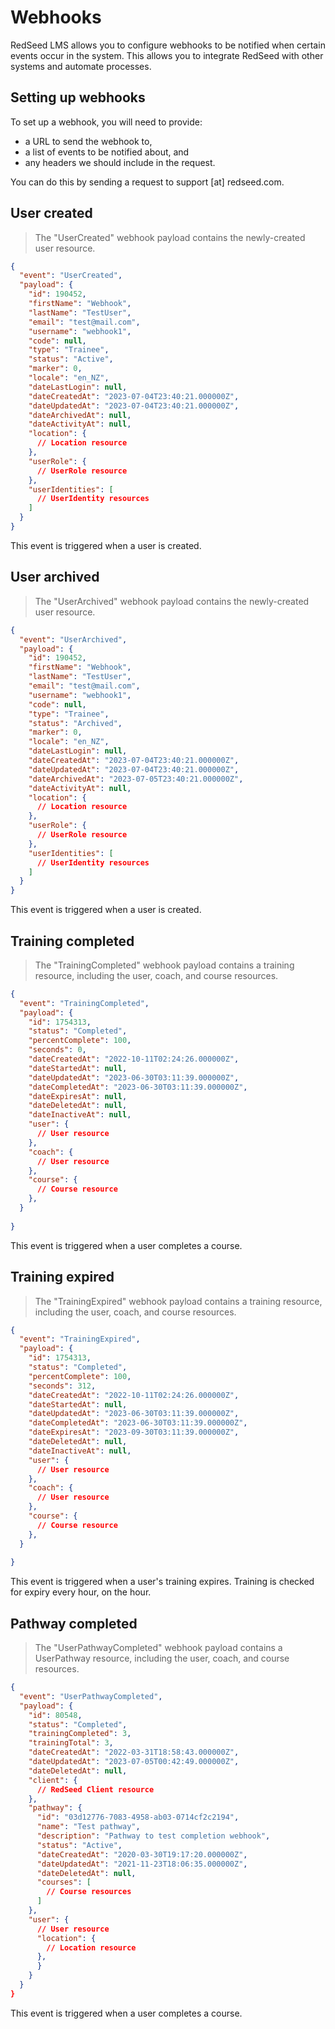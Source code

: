 # Webhooks
RedSeed LMS allows you to configure webhooks to be notified when certain events occur in the system. This allows you to integrate RedSeed with other systems and automate processes.

## Setting up webhooks
To set up a webhook, you will need to provide:

- a URL to send the webhook to, 
- a list of events to be notified about, and
- any headers we should include in the request. 

You can do this by sending a request to support [at] redseed.com.

## User created

> The "UserCreated" webhook payload contains the newly-created user resource.

```json
{
  "event": "UserCreated",
  "payload": {
    "id": 190452,
    "firstName": "Webhook",
    "lastName": "TestUser",
    "email": "test@mail.com",
    "username": "webhook1",
    "code": null,
    "type": "Trainee",
    "status": "Active",
    "marker": 0,
    "locale": "en_NZ",
    "dateLastLogin": null,
    "dateCreatedAt": "2023-07-04T23:40:21.000000Z",
    "dateUpdatedAt": "2023-07-04T23:40:21.000000Z",
    "dateArchivedAt": null,
    "dateActivityAt": null,
    "location": {
      // Location resource
    },
    "userRole": {
      // UserRole resource
    },
    "userIdentities": [
      // UserIdentity resources
    ]
  }
}
```

This event is triggered when a user is created.

## User archived

> The "UserArchived" webhook payload contains the newly-created user resource.

```json
{
  "event": "UserArchived",
  "payload": {
    "id": 190452,
    "firstName": "Webhook",
    "lastName": "TestUser",
    "email": "test@mail.com",
    "username": "webhook1",
    "code": null,
    "type": "Trainee",
    "status": "Archived",
    "marker": 0,
    "locale": "en_NZ",
    "dateLastLogin": null,
    "dateCreatedAt": "2023-07-04T23:40:21.000000Z",
    "dateUpdatedAt": "2023-07-04T23:40:21.000000Z",
    "dateArchivedAt": "2023-07-05T23:40:21.000000Z",
    "dateActivityAt": null,
    "location": {
      // Location resource
    },
    "userRole": {
      // UserRole resource
    },
    "userIdentities": [
      // UserIdentity resources
    ]
  }
}
```

This event is triggered when a user is created.

## Training completed

> The "TrainingCompleted" webhook payload contains a training resource, including the user, coach, and course resources.

```json
{
  "event": "TrainingCompleted",
  "payload": {
    "id": 1754313,
    "status": "Completed",
    "percentComplete": 100,
    "seconds": 0,
    "dateCreatedAt": "2022-10-11T02:24:26.000000Z",
    "dateStartedAt": null,
    "dateUpdatedAt": "2023-06-30T03:11:39.000000Z",
    "dateCompletedAt": "2023-06-30T03:11:39.000000Z",
    "dateExpiresAt": null,
    "dateDeletedAt": null,
    "dateInactiveAt": null,
    "user": {
      // User resource
    },
    "coach": {
      // User resource
    },
    "course": {
      // Course resource
    },
  }
  
}

```

This event is triggered when a user completes a course. 
## Training expired

> The "TrainingExpired" webhook payload contains a training resource, including the user, coach, and course resources.

```json
{
  "event": "TrainingExpired",
  "payload": {
    "id": 1754313,
    "status": "Completed",
    "percentComplete": 100,
    "seconds": 312,
    "dateCreatedAt": "2022-10-11T02:24:26.000000Z",
    "dateStartedAt": null,
    "dateUpdatedAt": "2023-06-30T03:11:39.000000Z",
    "dateCompletedAt": "2023-06-30T03:11:39.000000Z",
    "dateExpiresAt": "2023-09-30T03:11:39.000000Z",
    "dateDeletedAt": null,
    "dateInactiveAt": null,
    "user": {
      // User resource
    },
    "coach": {
      // User resource
    },
    "course": {
      // Course resource
    },
  }
  
}

```

This event is triggered when a user's training expires. Training is checked for expiry every hour, on the hour.

## Pathway completed

> The "UserPathwayCompleted" webhook payload contains a UserPathway resource, including the user, coach, and course resources.

```json
{
  "event": "UserPathwayCompleted",
  "payload": {
    "id": 80548,
    "status": "Completed",
    "trainingCompleted": 3,
    "trainingTotal": 3,
    "dateCreatedAt": "2022-03-31T18:58:43.000000Z",
    "dateUpdatedAt": "2023-07-05T00:42:49.000000Z",
    "dateDeletedAt": null,
    "client": {
      // RedSeed Client resource
    },
    "pathway": {
      "id": "03d12776-7083-4958-ab03-0714cf2c2194",
      "name": "Test pathway",
      "description": "Pathway to test completion webhook",
      "status": "Active",
      "dateCreatedAt": "2020-03-30T19:17:20.000000Z",
      "dateUpdatedAt": "2021-11-23T18:06:35.000000Z",
      "dateDeletedAt": null,
      "courses": [
        // Course resources
      ]
    },
    "user": {
      // User resource
      "location": {
        // Location resource
      },
      }
    }
  }
}

```

This event is triggered when a user completes a course. 